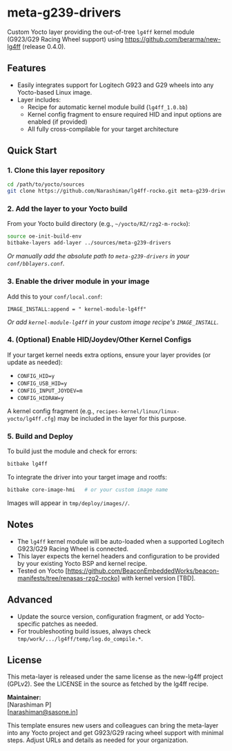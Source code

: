 # meta-g239-drivers

Custom Yocto layer providing the out-of-tree `lg4ff` kernel module (G923/G29 Racing Wheel support) using https://github.com/berarma/new-lg4ff (release 0.4.0).

## Features

- Easily integrates support for Logitech G923 and G29 wheels into any Yocto-based Linux image.
- Layer includes:  
  - Recipe for automatic kernel module build (`lg4ff_1.0.bb`)
  - Kernel config fragment to ensure required HID and input options are enabled (if provided)
  - All fully cross-compilable for your target architecture

## Quick Start

### 1. Clone this layer repository

```bash
cd /path/to/yocto/sources
git clone https://github.com/Narashiman/lg4ff-rocko.git meta-g239-drivers
```

### 2. Add the layer to your Yocto build

From your Yocto build directory (e.g., `~/yocto/RZ/rzg2-m-rocko`):

```bash
source oe-init-build-env
bitbake-layers add-layer ../sources/meta-g239-drivers
```
_Or manually add the absolute path to `meta-g239-drivers` in your `conf/bblayers.conf`._

### 3. Enable the driver module in your image

Add this to your `conf/local.conf`:

```
IMAGE_INSTALL:append = " kernel-module-lg4ff"
```

_Or add `kernel-module-lg4ff` in your custom image recipe's `IMAGE_INSTALL`._

### 4. (Optional) Enable HID/Joydev/Other Kernel Configs

If your target kernel needs extra options, ensure your layer provides (or update as needed):

- `CONFIG_HID=y`
- `CONFIG_USB_HID=y`
- `CONFIG_INPUT_JOYDEV=m`
- `CONFIG_HIDRAW=y`

A kernel config fragment (e.g., `recipes-kernel/linux/linux-yocto/lg4ff.cfg`) may be included in the layer for this purpose.

### 5. Build and Deploy

To build just the module and check for errors:
```bash
bitbake lg4ff
```
To integrate the driver into your target image and rootfs:
```bash
bitbake core-image-hmi   # or your custom image name
```

Images will appear in `tmp/deploy/images//`.

## Notes

- The `lg4ff` kernel module will be auto-loaded when a supported Logitech G923/G29 Racing Wheel is connected.
- This layer expects the kernel headers and configuration to be provided by your existing Yocto BSP and kernel recipe.
- Tested on Yocto [https://github.com/BeaconEmbeddedWorks/beacon-manifests/tree/renasas-rzg2-rocko] with kernel version [TBD].

## Advanced

- Update the source version, configuration fragment, or add Yocto-specific patches as needed.
- For troubleshooting build issues, always check `tmp/work/.../lg4ff/temp/log.do_compile.*`.

## License

This meta-layer is released under the same license as the new-lg4ff project (GPLv2). See the LICENSE in the source as fetched by the lg4ff recipe.

**Maintainer:**  
[Narashiman P]  
[narashiman@sasone.in]

This template ensures new users and colleagues can bring the meta-layer into any Yocto project and get G923/G29 racing wheel support with minimal steps. Adjust URLs and details as needed for your organization.
